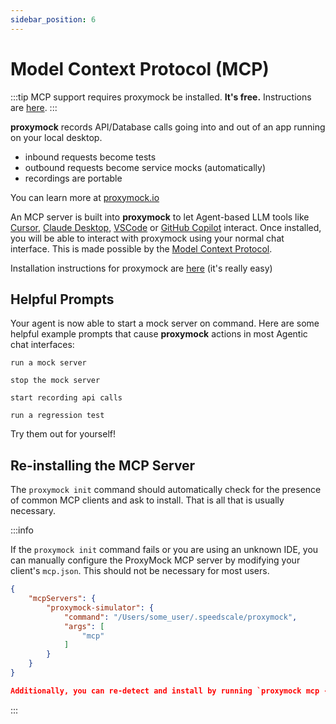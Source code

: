 ```yaml
---
sidebar_position: 6
---
```


# Model Context Protocol (MCP)

:::tip
MCP support requires proxymock be installed. **It's free.** Instructions are [here](https://docs.speedscale.com/proxymock/getting-started/installation/).
:::

**proxymock** records API/Database calls going into and out of an app running on your local desktop.

* inbound requests become tests
* outbound requests become service mocks (automatically)
* recordings are portable

You can learn more at [proxymock.io](https://proxymock.io)

An MCP server is built into **proxymock** to let Agent-based LLM tools like [Cursor](https://cursor.com), 
[Claude Desktop](https://claude.ai/download), [VSCode](https://code.visualstudio.com/docs/copilot/chat/mcp-servers) or [GitHub Copilot](https://docs.github.com/en/copilot/customizing-copilot/extending-copilot-chat-with-mcp) interact.
Once installed, you will be able to interact with proxymock using your normal chat interface. 
This is made possible by the [Model Context Protocol](https://modelcontextprotocol.io).

Installation instructions for proxymock are [here](https://docs.speedscale.com/proxymock/getting-started/installation/) (it's really easy)

## Helpful Prompts

Your agent is now able to start a mock server on command. Here are some helpful example prompts that cause **proxymock** actions in most Agentic chat interfaces:

```
run a mock server
```

```
stop the mock server
```

```
start recording api calls
```

```
run a regression test
```

Try them out for yourself!

## Re-installing the MCP Server

The `proxymock init` command should automatically check for the presence of common MCP clients and ask to install. That is all that is usually necessary.

:::info

If the `proxymock init` command fails or you are using an unknown IDE, you can manually configure the ProxyMock MCP server by modifying your client's `mcp.json`. This should not be necessary for most users.

```json
{
    "mcpServers": {
        "proxymock-simulator": {
            "command": "/Users/some_user/.speedscale/proxymock",
            "args": [
                "mcp"
            ]
        }
    }
}

Additionally, you can re-detect and install by running `proxymock mcp --install`.
```
:::
